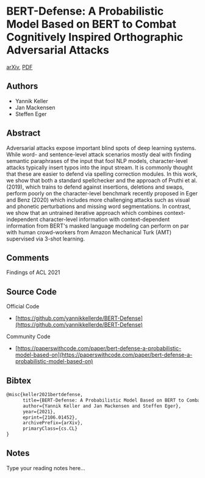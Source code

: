 
# BERT-Defense: A Probabilistic Model Based on BERT to Combat Cognitively Inspired Orthographic Adversarial Attacks

[arXiv](https://arxiv.org/abs/2106.01452), [PDF](https://arxiv.org/pdf/2106.01452.pdf)

## Authors

- Yannik Keller
- Jan Mackensen
- Steffen Eger

## Abstract

Adversarial attacks expose important blind spots of deep learning systems. While word- and sentence-level attack scenarios mostly deal with finding semantic paraphrases of the input that fool NLP models, character-level attacks typically insert typos into the input stream. It is commonly thought that these are easier to defend via spelling correction modules. In this work, we show that both a standard spellchecker and the approach of Pruthi et al. (2019), which trains to defend against insertions, deletions and swaps, perform poorly on the character-level benchmark recently proposed in Eger and Benz (2020) which includes more challenging attacks such as visual and phonetic perturbations and missing word segmentations. In contrast, we show that an untrained iterative approach which combines context-independent character-level information with context-dependent information from BERT's masked language modeling can perform on par with human crowd-workers from Amazon Mechanical Turk (AMT) supervised via 3-shot learning.

## Comments

Findings of ACL 2021

## Source Code

Official Code

- [https://github.com/yannikkellerde/BERT-Defense](https://github.com/yannikkellerde/BERT-Defense)

Community Code

- [https://paperswithcode.com/paper/bert-defense-a-probabilistic-model-based-on](https://paperswithcode.com/paper/bert-defense-a-probabilistic-model-based-on)

## Bibtex

```tex
@misc{keller2021bertdefense,
      title={BERT-Defense: A Probabilistic Model Based on BERT to Combat Cognitively Inspired Orthographic Adversarial Attacks}, 
      author={Yannik Keller and Jan Mackensen and Steffen Eger},
      year={2021},
      eprint={2106.01452},
      archivePrefix={arXiv},
      primaryClass={cs.CL}
}
```

## Notes

Type your reading notes here...

